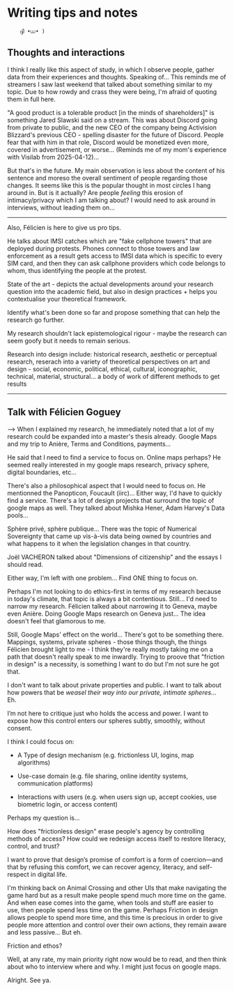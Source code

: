 # Writing tips and notes

        ദ്ദി •⩊• )


## Thoughts and interactions

I think I really like this aspect of study, in which I observe people, gather data from their experiences and thoughts. 
Speaking of... This reminds me of streamers I saw last weekend that talked about something similar to my topic. Due to how rowdy and crass they were being, I'm afraid of quoting them in full here. 

"A good product is a tolerable product [in the minds of shareholders]" is something Jared Slawski said on a stream. This was about Discord going from private to public, and the new CEO of the company being Activision  Blizzard's previous CEO - spelling disaster for the future of Discord. People fear that with him in that role, Discord would be monetized even more, covered in advertisement, or worse... (Reminds me of my mom's experience with Visilab from 2025-04-12)...

But that's in the future.  My main observation is less about the content of his sentence and moreso the overall sentiment of people regarding those changes. It seems like this is the popular thought in most circles I hang around in. But is it actually? Are people *feeling* this erosion of intimacy/privacy which I am talking about? I would need to ask around in interviews, without leading them on...

----- 

Also, Félicien is here to give us pro tips.

He talks about IMSI catches which are "fake cellphone towers" that are deployed during protests. Phones connect to those towers and law enforcement as a result gets access to IMSI data which is specific to every SIM card, and then they can ask callphone providers which code belongs to whom, thus identifying the people at the protest.

State of the art - depicts the actual developments around your research question into  the academic field, but also in design practices + 
helps you contextualise your theoretical framework.

Identify what's been done so far and propose something that can help the research go further.

My research shouldn't lack epistemological rigour - maybe the research can seem goofy but it needs to remain serious.

Research into design include:
historical research, aesthetic or perceptual research, reserach into a variety of theoretical perspectives on art and design - social, economic, political, ethical, cultural, iconographic, technical, material, structural... a body of work of different methods to get results

---

## Talk with Félicien Goguey

--> When I explained my research, he immediately noted that a lot of my research could be expanded into a master's thesis already. Google Maps and my trip to Anière, Terms and Conditions, payments...

 He said that I need to find a service to focus on. Online maps perhaps? He seemed really interested in my google maps research, privacy sphere, digital boundaries, etc...


  There's also a philosophical aspect that I would need to focus on. He mentionned the Panopticon, Foucault (iirc)... Either way, I'd have to quickly find a service. There's a lot of design projects that surround the topic of google maps as well. They talked about Mishka Hener, Adam Harvey's Data pools...


  Sphère privé, sphère publique... There was the topic of Numerical Sovereignty that came up vis-à-vis data being owned by countries and what happens to it when the legislation changes in that country.
  
  Joël VACHERON talked about "Dimensions of citizenship" and the essays I should read.

  Either way, I'm left with one problem... Find ONE thing to focus on.

  Perhaps I'm not looking to do ethics-first in terms of my research because in today's climate, that topic is always a bit contentious. Still... I'd need to narrow my research. Félicien talked about narrowing it to Geneva, maybe even Anière. Doing Google Maps research on Geneva just... The idea doesn't feel that glamorous to me. 


Still, Google Maps' effect on the world... There's got to be something there. 
Mappings, systems, private spheres - those things though, the things Félicien brought light to me - I think they're really mostly taking me on a path that doesn't really speak to me inwardly. Trying to proove that "friction in design" is a necessity, is something I want to do but I'm not sure he got that.

I don't want to talk about private properties and public. I want to talk about how powers that be *weasel their way into our private, intimate spheres...* Eh.

I’m not here to critique just who holds the access and power. I want to expose how this control enters our spheres subtly, smoothly, without consent.

I think I could focus on: 


- A Type of design mechanism (e.g. frictionless UI, logins, map algorithms)

- Use-case domain (e.g. file sharing, online identity systems, communication platforms)

- Interactions with users (e.g. when users sign up, accept cookies, use biometric login, or access content)

Perhaps my question is...

How does "frictionless design" erase people's agency by controlling methods of access? How could we redesign access itself to restore literacy, control, and trust?

I want to prove that design’s promise of comfort is a form of coercion—and that by refusing this comfort, we can recover agency, literacy, and self-respect in digital life.

I'm thinking back on Animal Crossing and other UIs that make navigating the game hard but as a result make people spend much more time on the game. And when ease comes into the game, when tools and stuff are easier to use, then people spend less time on the game. Perhaps Friction in design allows people to spend more time, and this time is precious in order to give people more attention and control over their own actions, they remain aware and less passive... But eh.

Friction and ethos?

Well, at any rate, my main priority right now would be to read, and then think about who to interview where and why. I might just focus on google maps.

Alright. See ya.
